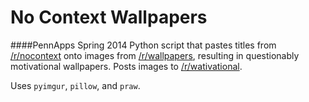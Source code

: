 No Context Wallpapers
=======
####PennApps Spring 2014
Python script that pastes titles from [/r/nocontext](www.reddit.com/r/nocontext) onto images from [/r/wallpapers](www.reddit.com/r/wallpapers), resulting in questionably motivational wallpapers.
Posts images to [/r/wativational](www.reddit.com/r/wativational/).

Uses `pyimgur`, `pillow`, and `praw`.
